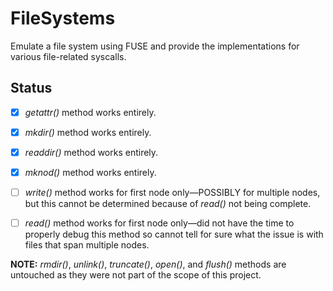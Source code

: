 # FileSystems
Emulate a file system using FUSE and provide the implementations for various file-related syscalls.

## Status

- [X] _getattr()_ method works entirely.

- [X] _mkdir()_ method works entirely.

- [X] _readdir()_ method works entirely.

- [X] _mknod()_ method works entirely.

- [ ] _write()_ method works for first node only—POSSIBLY for multiple nodes,
    but this cannot be determined because of _read()_ not being complete.

- [ ] _read()_ method works for first node only—did not have the time to 
    properly debug this method so cannot tell for sure what the issue 
    is with files that span multiple nodes.

**NOTE:** _rmdir()_, _unlink()_, _truncate()_, _open()_, and _flush()_ methods are
        untouched as they were not part of the scope of this project.
